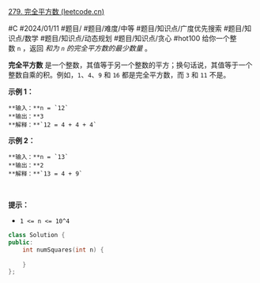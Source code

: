 [279. 完全平方数 (leetcode.cn)](https://leetcode.cn/problems/perfect-squares/)

#C #2024/01/11 #题目/ #题目/难度/中等 #题目/知识点/广度优先搜索 #题目/知识点/数学 #题目/知识点/动态规划 #题目/知识点/贪心 #hot100
给你一个整数 `n` ，返回 _和为 `n` 的完全平方数的最少数量_ 。

**完全平方数** 是一个整数，其值等于另一个整数的平方；换句话说，其值等于一个整数自乘的积。例如，`1`、`4`、`9` 和 `16` 都是完全平方数，而 `3` 和 `11` 不是。

**示例 1：**

	**输入：**n = `12`
	**输出：**3 
	**解释：**`12 = 4 + 4 + 4`

**示例 2：**

	**输入：**n = `13`
	**输出：**2
	**解释：**`13 = 4 + 9`

 

**提示：**

- `1 <= n <= 10^4`


```cpp
class Solution {
public:
    int numSquares(int n) {
        
    }
};
```